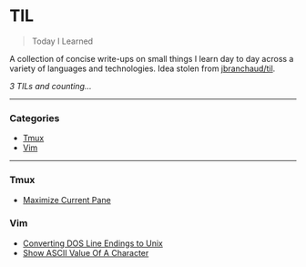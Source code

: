 # TIL

> Today I Learned

A collection of concise write-ups on small things I learn day to day across a
variety of languages and technologies. Idea stolen from
[jbranchaud/til](https://github.com/jbranchaud/til).

_3 TILs and counting..._

---

### Categories

* [Tmux](#tmux)
* [Vim](#vim)

---

### Tmux

- [Maximize Current Pane](tmux/maximize-current-pane.md)

### Vim

- [Converting DOS Line Endings to Unix](vim/converting-dos-line-endings-to-unix.md)
- [Show ASCII Value Of A Character](vim/show-ascii-value-of-character.md)

